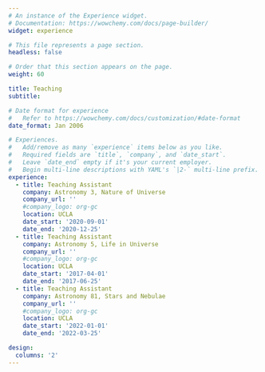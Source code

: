 ```yaml
---
# An instance of the Experience widget.
# Documentation: https://wowchemy.com/docs/page-builder/
widget: experience

# This file represents a page section.
headless: false

# Order that this section appears on the page.
weight: 60

title: Teaching
subtitle:

# Date format for experience
#   Refer to https://wowchemy.com/docs/customization/#date-format
date_format: Jan 2006

# Experiences.
#   Add/remove as many `experience` items below as you like.
#   Required fields are `title`, `company`, and `date_start`.
#   Leave `date_end` empty if it's your current employer.
#   Begin multi-line descriptions with YAML's `|2-` multi-line prefix.
experience:
  - title: Teaching Assistant
    company: Astronomy 3, Nature of Universe
    company_url: ''
    #company_logo: org-gc
    location: UCLA
    date_start: '2020-09-01'
    date_end: '2020-12-25'
  - title: Teaching Assistant
    company: Astronomy 5, Life in Universe
    company_url: ''
    #company_logo: org-gc
    location: UCLA
    date_start: '2017-04-01'
    date_end: '2017-06-25'
  - title: Teaching Assistant
    company: Astronomy 81, Stars and Nebulae
    company_url: ''
    #company_logo: org-gc
    location: UCLA
    date_start: '2022-01-01'
    date_end: '2022-03-25'

design:
  columns: '2'
---
```

